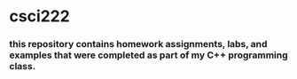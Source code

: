 # csci222
### this repository contains homework assignments, labs, and examples that were completed as part of my C++ programming class.
